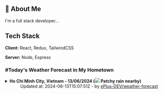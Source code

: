 ## 🚀 About Me
I'm a full stack developer...


## Tech Stack

**Client:** React, Redux, TailwindCSS

**Server:** Node, Express

### #Today's Weather Forecast in My Hometown



<details>
    <summary><b>Ho Chi Minh City, Vietnam - 13/06/2024 (<img src="https://cdn.weatherapi.com/weather/64x64/day/176.png" /> Patchy rain nearby)</b>
    </summary>

    
<table>
    <tr>
        <th>Hour</th>
        <td>00:00</td><td>01:00</td><td>02:00</td><td>03:00</td><td>04:00</td><td>05:00</td><td>06:00</td><td>07:00</td><td>08:00</td><td>09:00</td><td>10:00</td><td>11:00</td><td>12:00</td><td>13:00</td><td>14:00</td><td>15:00</td><td>16:00</td><td>17:00</td><td>18:00</td><td>19:00</td><td>20:00</td><td>21:00</td><td>22:00</td><td>23:00</td>
    </tr>
    <tr>
        <th>Weather</th>
        <td><img src="https://cdn.weatherapi.com/weather/64x64/night/113.png"></img></td><td><img src="https://cdn.weatherapi.com/weather/64x64/night/113.png"></img></td><td><img src="https://cdn.weatherapi.com/weather/64x64/night/113.png"></img></td><td><img src="https://cdn.weatherapi.com/weather/64x64/night/113.png"></img></td><td><img src="https://cdn.weatherapi.com/weather/64x64/night/116.png"></img></td><td><img src="https://cdn.weatherapi.com/weather/64x64/night/116.png"></img></td><td><img src="https://cdn.weatherapi.com/weather/64x64/day/116.png"></img></td><td><img src="https://cdn.weatherapi.com/weather/64x64/day/116.png"></img></td><td><img src="https://cdn.weatherapi.com/weather/64x64/day/116.png"></img></td><td><img src="https://cdn.weatherapi.com/weather/64x64/day/113.png"></img></td><td><img src="https://cdn.weatherapi.com/weather/64x64/day/116.png"></img></td><td><img src="https://cdn.weatherapi.com/weather/64x64/day/119.png"></img></td><td><img src="https://cdn.weatherapi.com/weather/64x64/day/116.png"></img></td><td><img src="https://cdn.weatherapi.com/weather/64x64/day/119.png"></img></td><td><img src="https://cdn.weatherapi.com/weather/64x64/day/116.png"></img></td><td><img src="https://cdn.weatherapi.com/weather/64x64/day/263.png"></img></td><td><img src="https://cdn.weatherapi.com/weather/64x64/day/116.png"></img></td><td><img src="https://cdn.weatherapi.com/weather/64x64/day/113.png"></img></td><td><img src="https://cdn.weatherapi.com/weather/64x64/day/113.png"></img></td><td><img src="https://cdn.weatherapi.com/weather/64x64/night/113.png"></img></td><td><img src="https://cdn.weatherapi.com/weather/64x64/night/113.png"></img></td><td><img src="https://cdn.weatherapi.com/weather/64x64/night/113.png"></img></td><td><img src="https://cdn.weatherapi.com/weather/64x64/night/116.png"></img></td><td><img src="https://cdn.weatherapi.com/weather/64x64/night/113.png"></img></td>
    </tr>
    <tr>
        <th>Condition</th>
        <td width="200px">Clear </td><td width="200px">Clear </td><td width="200px">Clear </td><td width="200px">Clear </td><td width="200px">Partly Cloudy </td><td width="200px">Partly Cloudy </td><td width="200px">Partly Cloudy </td><td width="200px">Partly Cloudy </td><td width="200px">Partly Cloudy </td><td width="200px">Sunny</td><td width="200px">Partly Cloudy </td><td width="200px">Cloudy </td><td width="200px">Partly Cloudy </td><td width="200px">Cloudy </td><td width="200px">Partly Cloudy </td><td width="200px">Patchy light drizzle</td><td width="200px">Partly Cloudy </td><td width="200px">Sunny</td><td width="200px">Sunny</td><td width="200px">Clear </td><td width="200px">Clear </td><td width="200px">Clear </td><td width="200px">Partly cloudy</td><td width="200px">Clear </td>
    </tr>
    <tr>
        <th>Temperature</th>
        <td>28.3 °C</td><td>27.9 °C</td><td>27.6 °C</td><td>27.5 °C</td><td>27.2 °C</td><td>27 °C</td><td>27.1 °C</td><td>28.7 °C</td><td>30.3 °C</td><td>32.1 °C</td><td>33.6 °C</td><td>34.9 °C</td><td>36 °C</td><td>36 °C</td><td>36.6 °C</td><td>36.7 °C</td><td>35.9 °C</td><td>35.1 °C</td><td>34.2 °C</td><td>32.7 °C</td><td>31.3 °C</td><td>30.4 °C</td><td>32.3 °C</td><td>29.3 °C</td>
    </tr>
    <tr>
        <th>Wind</th>
        <td>11.9 kph</td><td>11.5 kph</td><td>11.2 kph</td><td>10.1 kph</td><td>9.4 kph</td><td>8.6 kph</td><td>8.3 kph</td><td>12.2 kph</td><td>14 kph</td><td>14.8 kph</td><td>14.8 kph</td><td>15.5 kph</td><td>15.8 kph</td><td>16.2 kph</td><td>14.4 kph</td><td>15.1 kph</td><td>13 kph</td><td>10.1 kph</td><td>7.9 kph</td><td>1.4 kph</td><td>10.8 kph</td><td>14.4 kph</td><td>11.2 kph</td><td>13.7 kph</td>
    </tr>
</table>

</details>

<div align="right">
    Updated at: 2024-06-13T15:07:51Z - by <a target="_blank"
        href="https://github.com/ePlus-DEV/weather-forecast">ePlus-DEV/weather-forecast</a>
</div>